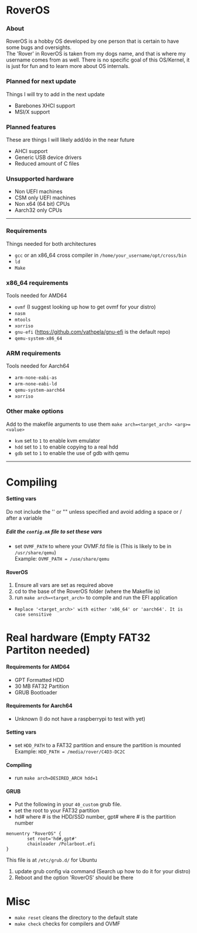 # RoverOS

### About
RoverOS is a hobby OS developed by one person that is certain to have some bugs and oversights.  
The 'Rover' in RoverOS is taken from my dogs name, and that is where my username comes from as well.
There is no specific goal of this OS/Kernel, it is just for fun and to learn more about OS internals.  

### Planned for next update
Things I will try to add in the next update
* Barebones XHCI support
* MSI/X support

### Planned features
These are things I will likely add/do in the near future
* AHCI support
* Generic USB device drivers
* Reduced amount of C files

### Unsupported hardware
* Non UEFI machines
* CSM only UEFI machines
* Non x64 (64 bit) CPUs
* Aarch32 only CPUs

---
### Requirements
Things needed for both architectures
* `gcc` or an x86_64 cross compiler in `/home/your_username/opt/cross/bin`
* `ld`
* `Make`

### x86_64 requirements
Tools needed for AMD64
* `ovmf` (I suggest looking up how to get ovmf for your distro)
* `nasm`
* `mtools`
* `xorriso`
* `gnu-efi` (https://github.com/vathpela/gnu-efi is the default repo)
* `qemu-system-x86_64`

### ARM requirements
Tools needed for Aarch64
* `arm-none-eabi-as`
* `arm-none-eabi-ld`
* `qemu-system-aarch64`
* `xorriso`

### Other make options
Add to the makefile arguments to use them `make arch=<target_arch> <arg>=<value>`
* `kvm` set to `1` to enable kvm emulator
* `hdd` set to `1` to enable copying to a real hdd
* `gdb` set to `1` to enable the use of gdb with qemu
---
# Compiling
#### Setting vars
Do not include the '' or "" unless specified and avoid adding a space or / after a variable  
##### Edit the `config.mk` file to set these vars
* set `OVMF_PATH` to where your OVMF.fd file is (This is likely to be in `/usr/share/qemu`)  
Example: `OVMF_PATH = /use/share/qemu`  
#### RoverOS
1. Ensure all vars are set as required above
2. cd to the base of the RoverOS folder (where the Makefile is)
3. run `make arch=<target_arch>` to compile and run the EFI application
* `Replace '<target_arch>' with either 'x86_64' or 'aarch64'. It is case sensitive`

# Real hardware (Empty FAT32 Partiton needed)
#### Requirements for AMD64
* GPT Formatted HDD
* 30 MB FAT32 Partition
* GRUB Bootloader
#### Requirements for Aarch64
* Unknown (I do not have a raspberrypi to test with yet)
#### Setting vars
* set `HDD_PATH` to a FAT32 partition and ensure the partition is mounted  
Example: `HDD_PATH = /media/rover/C4D3-DC2C`
#### Compiling
* run `make arch=DESIRED_ARCH hdd=1`
#### GRUB
* Put the following in your `40_custom` grub file.
* set the root to your FAT32 partition 
* hd# where # is the HDD/SSD number, gpt# where # is the partition number
```
menuentry "RoverOS" {
        set root='hd#,gpt#'
        chainloader /Polarboot.efi
}
```
This file is at `/etc/grub.d/` for Ubuntu  
1. update grub config via command (Search up how to do it for your distro)  
2. Reboot and the option 'RoverOS' should be there

# Misc
* `make reset` cleans the directory to the default state
* `make check` checks for compilers and OVMF